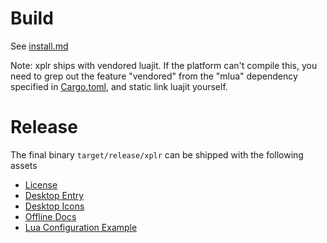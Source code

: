 # Build

See [install.md](./docs/en/src/install.md#build-from-source)

Note: xplr ships with vendored luajit. If the platform can't compile this,
you need to grep out the feature "vendored" from the "mlua" dependency
specified in [Cargo.toml](./Cargo.toml), and static link luajit yourself.

# Release

The final binary `target/release/xplr` can be shipped with the following assets

- [License](./LICENSE)
- [Desktop Entry](./assets/desktop/xplr.desktop)
- [Desktop Icons](./assets/icon/)
- [Offline Docs](./docs/en/src)
- [Lua Configuration Example](./src/init.lua)
